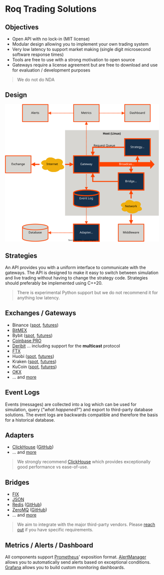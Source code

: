 # Roq Trading Solutions

## Objectives

* Open API with no lock-in (MIT license)
* Modular design allowing you to implement your own trading system
* Very low latency to support market making (single digit microsecond software response times)
* Tools are free to use with a strong motivation to open source
* Gateways require a license agreement but are free to download and use for evaluation / development purposes

> We do not do NDA


## Design

![Design](/profile/architecture_reference.svg)


## Strategies

An API provides you with a uniform interface to communicate with the gateways.
The API is designed to make it easy to switch between simulation and live trading
without having to change the strategy code.
Strategies should preferably be implemented using C++20.

> There is experimental Python support but we do not recommend it for anything
> low latency.


## Exchanges / Gateways

* Binance ([spot](https://roq-trading.com/docs/reference/gateways/roq-binance/), [futures](https://roq-trading.com/docs/reference/gateways/roq-binance-futures/))
* [BitMEX](https://roq-trading.com/docs/reference/gateways/roq-bitmex/)
* Bybit ([spot](https://roq-trading.com/docs/reference/gateways/roq-bybit/), [futures](https://roq-trading.com/docs/reference/gateways/roq-bybit-futures/))
* [Coinbase PRO](https://roq-trading.com/docs/reference/gateways/roq-coinbase-pro/)
* [Deribit](https://roq-trading.com/docs/reference/gateways/roq-deribit/) ... including support for the **multicast** protocol
* [FTX](https://roq-trading.com/docs/reference/gateways/roq-ftx/)
* Huobi ([spot](https://roq-trading.com/docs/reference/gateways/roq-huobi/), [futures](https://roq-trading.com/docs/reference/gateways/roq-huobi-futures/))
* Kraken ([spot](https://roq-trading.com/docs/reference/gateways/roq-kraken/), [futures](https://roq-trading.com/docs/reference/gateways/roq-kraken-futures/))
* KuCoin ([spot](https://roq-trading.com/docs/reference/gateways/roq-kucoin/), [futures](https://roq-trading.com/docs/reference/gateways/roq-kucoin-futures/))
* [OKX](https://roq-trading.com/docs/reference/gateways/roq-okx/)
* ... and [more](https://roq-trading.com/docs/introduction/gateways/)


## Event Logs

Events (messages) are collected into a log which can be used for simulation,
query (_"what happened?"_) and export to third-party database solutions.
The event logs are backwards compatible and therefore the basis for a historical
database.


## Adapters

* [ClickHouse](https://roq-trading.com/docs/reference/adapters/roq-clickhouse/)
  ([GitHub](https://github.com/roq-trading/roq-clickhouse-adapter))
* ... and [more](https://roq-trading.com/docs/reference/adapters/)

> We strongly recommend [ClickHouse](https://clickhouse.com/) which provides
> exceptionally good performance vs ease-of-use.


## Bridges

* [FIX](https://roq-trading.com/docs/reference/bridges/roq-fix-bridge/)
* [JSON](https://roq-trading.com/docs/reference/bridges/roq-json-bridge/)
* [Redis](https://roq-trading.com/docs/reference/bridges/roq-redis-bridge/)
  ([GitHub](https://github.com/roq-trading/roq-redis-bridge))
* [ZeroMQ](https://roq-trading.com/docs/reference/bridges/roq-zeromq-bridge/)
  ([GitHub](https://github.com/roq-trading/roq-zeromq-bridge))
* ... and [more](https://roq-trading.com/docs/reference/bridges/)

> We aim to integrate with the major third-party vendors.
> Please [reach out](mailto:info@roq-trading.com) if you have specific requirements.


## Metrics / Alerts / Dashboard

All components support [Prometheus](https://prometheus.io/)' exposition format.
[AlertManager](https://prometheus.io/docs/alerting/latest/alertmanager/)
allows you to automatically send alerts based on exceptional conditions.
[Grafana](https://grafana.com/) allows you to build custom monitoring dashboards.

